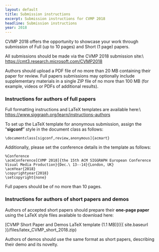 ```yaml
---
layout: default
title: Submission instructions
excerpt: Submission instructions for CVMP 2018
headline: Submission instructions
year: 2018
---
```


<!-- ### Paper submission -->

CVMP 2018 offers the opportunity to showcase your work through submission of Full (up to 10 pages) and Short (1 page) papers.

All submissions should be made via the CVMP 2018 submission site:\\
<https://cmt3.research.microsoft.com/CVMP2018>

Authors should upload a PDF file of no more than 20 MB containing their paper for review. Full papers submissions may optionally include supplementary materials in a single ZIP file of no more than 100 MB (for example, videos or PDFs of additional results).


### Instructions for authors of full papers

Full formatting instructions and LaTeX templates are available here:\\
<https://www.siggraph.org/learn/instructions-authors>

To set up the LaTeX template for anonymous submission, assign the “**sigconf**” style in the document class as follows:

```
\documentclass[sigconf,review,anonymous]{acmart}
```

Additionally, please set the conference details in the template as follows:

```
%Conference
\acmConference[CVMP 2018]{the 15th ACM SIGGRAPH European Conference
Visual Media Production}{Dec.\ 13--14}{London, UK}
\acmYear{2018}
\copyrightyear{2018}
\setcopyright{none}
```

Full papers should be of no more than 10 pages.


### Instructions for authors of short papers and demos

Authors of accepted short papers should prepare their **one-page paper** using the LaTeX style files available to download here:

[CVMP Short Paper and Demos LaTeX template (1.1 MB)]({{ site.baseurl }}/files/latex_CVMP_short_2018.zip)

Authors of demos should use the same format as short papers, describing their demo and its novelty.
